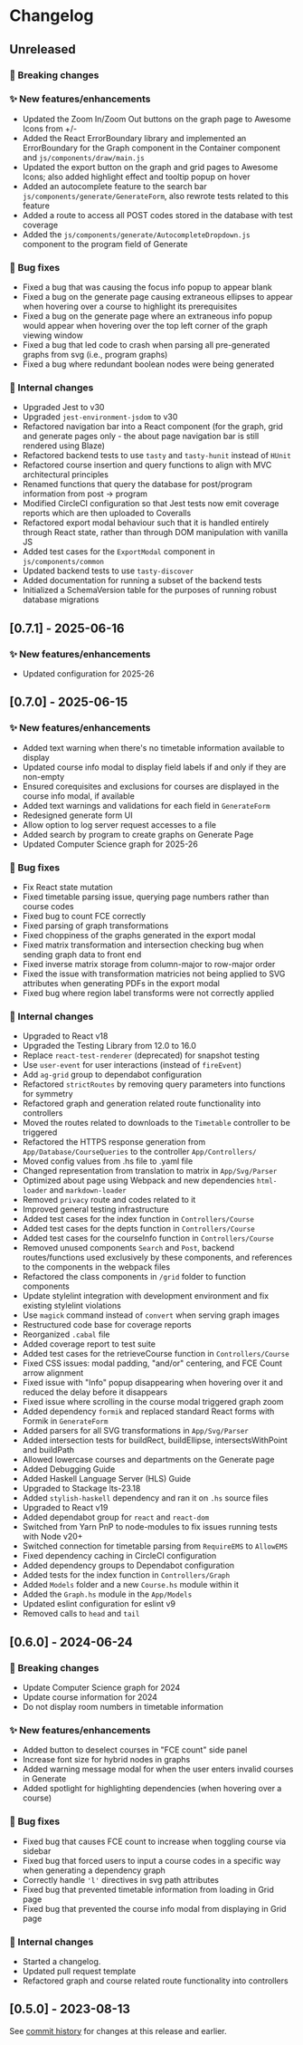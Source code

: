 # Changelog

## Unreleased

### 🚨 Breaking changes

### ✨ New features/enhancements

- Updated the Zoom In/Zoom Out buttons on the graph page to Awesome Icons from +/-
- Added the React ErrorBoundary library and implemented an ErrorBoundary for the Graph component in the Container component and `js/components/draw/main.js`
- Updated the export button on the graph and grid pages to Awesome Icons; also added highlight effect and tooltip popup on hover
- Added an autocomplete feature to the search bar `js/components/generate/GenerateForm`, also rewrote tests related to this feature
- Added a route to access all POST codes stored in the database with test coverage
- Added the `js/components/generate/AutocompleteDropdown.js` component to the program field of Generate

### 🐛 Bug fixes

- Fixed a bug that was causing the focus info popup to appear blank
- Fixed a bug on the generate page causing extraneous ellipses to appear when hovering over a course to highlight its prerequisites
- Fixed a bug on the generate page where an extraneous info popup would appear when hovering over the top left corner of the graph viewing window
- Fixed a bug that led code to crash when parsing all pre-generated graphs from svg (i.e., program graphs)
- Fixed a bug where redundant boolean nodes were being generated

### 🔧 Internal changes

- Upgraded Jest to v30
- Upgraded `jest-environment-jsdom` to v30
- Refactored navigation bar into a React component (for the graph, grid and generate pages only - the about page navigation bar is still rendered using Blaze)
- Refactored backend tests to use `tasty` and `tasty-hunit` instead of `HUnit`
- Refactored course insertion and query functions to align with MVC architectural principles
- Renamed functions that query the database for post/program information from post -> program
- Modified CircleCI configuration so that Jest tests now emit coverage reports which are then uploaded to Coveralls
- Refactored export modal behaviour such that it is handled entirely through React state, rather than through DOM manipulation with vanilla JS
- Added test cases for the `ExportModal` component in `js/components/common`
- Updated backend tests to use `tasty-discover`
- Added documentation for running a subset of the backend tests
- Initialized a SchemaVersion table for the purposes of running robust database migrations

## [0.7.1] - 2025-06-16

### ✨ New features/enhancements

- Updated configuration for 2025-26

## [0.7.0] - 2025-06-15

### ✨ New features/enhancements

- Added text warning when there's no timetable information available to display
- Updated course info modal to display field labels if and only if they are non-empty
- Ensured corequisites and exclusions for courses are displayed in the course info modal, if available
- Added text warnings and validations for each field in `GenerateForm`
- Redesigned generate form UI
- Allow option to log server request accesses to a file
- Added search by program to create graphs on Generate Page
- Updated Computer Science graph for 2025-26

### 🐛 Bug fixes

- Fix React state mutation
- Fixed timetable parsing issue, querying page numbers rather than course codes
- Fixed bug to count FCE correctly
- Fixed parsing of graph transformations
- Fixed choppiness of the graphs generated in the export modal
- Fixed matrix transformation and intersection checking bug when sending graph data to front end
- Fixed inverse matrix storage from column-major to row-major order
- Fixed the issue with transformation matricies not being applied to SVG attributes when generating PDFs in the export modal
- Fixed bug where region label transforms were not correctly applied

### 🔧 Internal changes

- Upgraded to React v18
- Upgraded the Testing Library from 12.0 to 16.0
- Replace `react-test-renderer` (deprecated) for snapshot testing
- Use `user-event` for user interactions (instead of `fireEvent`)
- Add `ag-grid` group to dependabot configuration
- Refactored `strictRoutes` by removing query parameters into functions for symmetry
- Refactored graph and generation related route functionality into controllers
- Moved the routes related to downloads to the `Timetable` controller to be triggered
- Refactored the HTTPS response generation from `App/Database/CourseQueries` to the controller `App/Controllers/`
- Moved config values from .hs file to .yaml file
- Changed representation from translation to matrix in `App/Svg/Parser`
- Optimized about page using Webpack and new dependencies `html-loader` and `markdown-loader`
- Removed `privacy` route and codes related to it
- Improved general testing infrastructure
- Added test cases for the index function in `Controllers/Course`
- Added test cases for the depts function in `Controllers/Course`
- Added test cases for the courseInfo function in `Controllers/Course`
- Removed unused components `Search` and `Post`, backend routes/functions used exclusively by these components, and references to the components in the webpack files
- Refactored the class components in `/grid` folder to function components
- Update stylelint integration with development environment and fix existing stylelint violations
- Use `magick` command instead of `convert` when serving graph images
- Restructured code base for coverage reports
- Reorganized `.cabal` file
- Added coverage report to test suite
- Added test cases for the retrieveCourse function in `Controllers/Course`
- Fixed CSS issues: modal padding, "and/or" centering, and FCE Count arrow alignment
- ⁠Fixed issue with "Info" popup disappearing when hovering over it and reduced the delay before it disappears
- ⁠Fixed issue where scrolling in the course modal triggered graph zoom
- Added dependency `formik` and replaced standard React forms with Formik in `GenerateForm`
- Added parsers for all SVG transformations in `App/Svg/Parser`
- Added intersection tests for buildRect, buildEllipse, intersectsWithPoint and buildPath
- Allowed lowercase courses and departments on the Generate page
- Added Debugging Guide
- Added Haskell Language Server (HLS) Guide
- Upgraded to Stackage lts-23.18
- Added `stylish-haskell` dependency and ran it on `.hs` source files
- Upgraded to React v19
- Added dependabot group for `react` and `react-dom`
- Switched from Yarn PnP to node-modules to fix issues running tests with Node v20+
- Switched connection for timetable parsing from `RequireEMS` to `AllowEMS`
- Fixed dependency caching in CircleCI configuration
- Added dependency groups to Dependabot configuration
- Added tests for the index function in `Controllers/Graph`
- Added `Models` folder and a new `Course.hs` module within it
- Added the `Graph.hs` module in the `App/Models`
- Updated eslint configuration for eslint v9
- Removed calls to `head` and `tail`

## [0.6.0] - 2024-06-24

### 🚨 Breaking changes

- Update Computer Science graph for 2024
- Update course information for 2024
- Do not display room numbers in timetable information

### ✨ New features/enhancements

- Added button to deselect courses in "FCE count" side panel
- Increase font size for hybrid nodes in graphs
- Added warning message modal for when the user enters invalid courses in Generate
- Added spotlight for highlighting dependencies (when hovering over a course)

### 🐛 Bug fixes

- Fixed bug that causes FCE count to increase when toggling course via sidebar
- Fixed bug that forced users to input a course codes in a specific way when generating a dependency graph
- Correctly handle `'l'` directives in svg path attributes
- Fixed bug that prevented timetable information from loading in Grid page
- Fixed bug that prevented the course info modal from displaying in Grid page

### 🔧 Internal changes

- Started a changelog.
- Updated pull request template
- Refactored graph and course related route functionality into controllers

## [0.5.0] - 2023-08-13

See [commit history](https://github.com/Courseography/courseography/commits/master/) for changes at this release and earlier.
